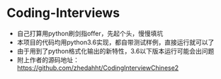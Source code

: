 # Coding-Interviews
- 自己打算用python刷剑指offer，先起个头，慢慢填坑
- 本项目的代码均用python3.6实现，都自带测试样例，直接运行就可以了
- 由于用到了python格式化输出的新特性，3.6以下版本运行可能会出问题
- 附上作者的源码地址：https://github.com/zhedahht/CodingInterviewChinese2
